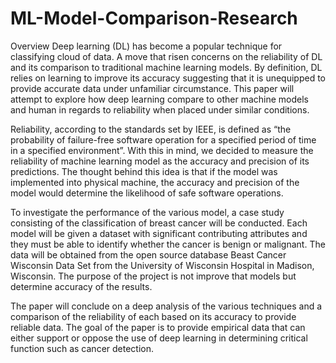 # ML-Model-Comparison-Research

Overview
Deep learning (DL) has become a popular technique for classifying cloud of data. A move that risen concerns on the reliability of DL and its comparison to traditional machine learning models. By definition, DL relies on learning to improve its accuracy suggesting that it is unequipped to provide accurate data under unfamiliar circumstance. This paper will attempt to explore how deep learning compare to other machine models and human in regards to reliability when placed under similar conditions.

Reliability, according to the standards set by IEEE, is defined as “the probability of failure-free software operation for a specified period of time in a specified environment”. With this in mind, we decided to measure the reliability of machine learning model as the accuracy and precision of its predictions. The thought behind this idea is that if the model was implemented into physical machine, the accuracy and precision of the model would determine the likelihood of safe software operations.

To investigate the performance of the various model, a case study consisting of the classification of breast cancer will be conducted. Each model will be given a dataset with significant contributing attributes and they must be able to identify whether the cancer is benign or malignant. The data will be obtained from the open source database Beast Cancer Wisconsin Data Set from the University of Wisconsin Hospital in Madison, Wisconsin. The purpose of the project is not improve that models but determine accuracy of the results.

The paper will conclude on a deep analysis of the various techniques and a comparison of the reliability of each based on its accuracy to provide reliable data. The goal of the paper is to provide empirical data that can either support or oppose the use of deep learning in determining critical function such as cancer detection.
